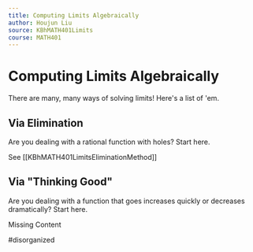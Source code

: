 ```yaml
---
title: Computing Limits Algebraically
author: Houjun Liu
source: KBhMATH401Limits
course: MATH401
---
```


# Computing Limits Algebraically

There are many, many ways of solving limits! Here's a list of 'em. 

## Via Elimination
Are you dealing with a rational function with holes? Start here.

See [[KBhMATH401LimitsEliminationMethod]]

## Via "Thinking Good"
Are you dealing with a function that goes increases quickly or decreases dramatically? Start here.

Missing Content

#disorganized